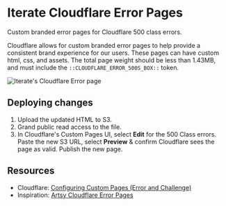 # Iterate Cloudflare Error Pages

Custom branded error pages for Cloudflare 500 class errors.

Cloudflare allows for custom branded error pages to help provide a consistent brand experience for our users. These pages can have custom html, css, and assets. The total page weight should be less than 1.43MB, and must include the `::CLOUDFLARE_ERROR_500S_BOX::` token.

![Iterate's Cloudflare Error page](https://iterate-assets.s3.amazonaws.com/errorpage/iterate-errorpage.png)

## Deploying changes

1. Upload the updated HTML to S3.
2. Grand public read access to the file.
3. In Cloudflare's Custom Pages UI, select **Edit** for the 500 Class errors. Paste the new S3 URL, select **Preview** & confirm Cloudflare sees the page as valid. Publish the new page.

## Resources

- Cloudflare: [Configuring Custom Pages (Error and Challenge)](https://support.cloudflare.com/hc/en-us/articles/200172706-Configuring-Custom-Pages-Error-and-Challenge-)
- Inspiration: [Artsy Cloudflare Error Pages](https://github.com/artsy/cloudflare-error-pages/blob/main/README.md)
